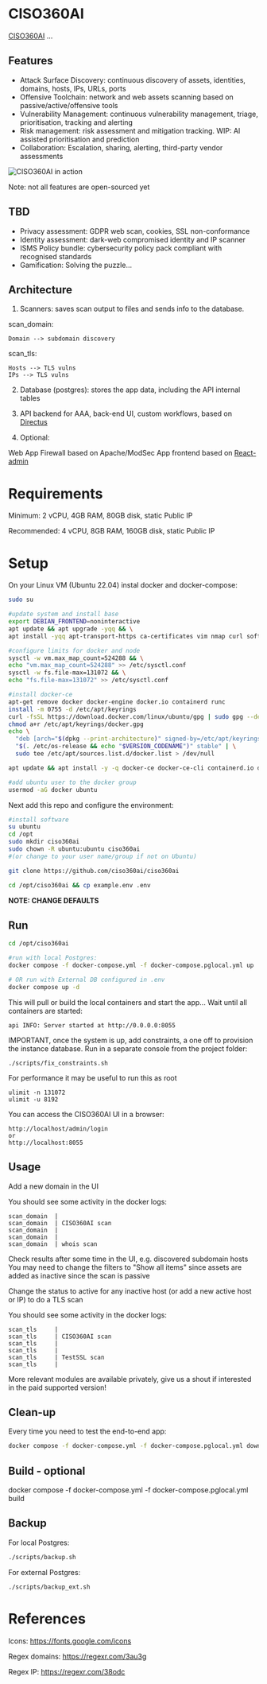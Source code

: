 # CISO360AI

[CISO360AI](https://ciso360.ai/) ... 

## Features
 * Attack Surface Discovery: continuous discovery of assets, identities, domains, hosts, IPs, URLs, ports
 * Offensive Toolchain: network and web assets scanning based on passive/active/offensive tools
 * Vulnerability Management: continuous vulnerability management, triage, prioritisation, tracking and alerting
 * Risk management: risk assessment and mitigation tracking. WIP: AI assisted prioritisation and prediction
 * Collaboration: Escalation, sharing, alerting, third-party vendor assessments

![CISO360AI in action](./api/uploads/ciso360ai_slide.gif)

Note: not all features are open-sourced yet

## TBD
 * Privacy assessment: GDPR web scan, cookies, SSL non-conformance
 * Identity assessment: dark-web compromised identity and IP scanner
 * ISMS Policy bundle: cybersecurity policy pack compliant with recognised standards
 * Gamification: Solving the puzzle...

## Architecture
1. Scanners: saves scan output to files and sends info to the database.

scan_domain:

    Domain --> subdomain discovery

scan_tls:

    Hosts --> TLS vulns
    IPs --> TLS vulns

2. Database (postgres): stores the app data, including the API internal tables

3. API backend for AAA, back-end UI, custom workflows, based on [Directus](https://github.com/directus/directus)

4. Optional: 

Web App Firewall based on Apache/ModSec
App frontend based on [React-admin](https://marmelab.com/react-admin/)


# Requirements

Minimum: 2 vCPU, 4GB RAM, 80GB disk, static Public IP 

Recommended: 4 vCPU, 8GB RAM, 160GB disk, static Public IP 

# Setup

On your Linux VM (Ubuntu 22.04) instal docker and docker-compose:

```bash
sudo su

#update system and install base
export DEBIAN_FRONTEND=noninteractive
apt update && apt upgrade -yqq && \
apt install -yqq apt-transport-https ca-certificates vim nmap curl software-properties-common git

#configure limits for docker and node
sysctl -w vm.max_map_count=524288 && \
echo "vm.max_map_count=524288" >> /etc/sysctl.conf
sysctl -w fs.file-max=131072 && \
echo "fs.file-max=131072" >> /etc/sysctl.conf

#install docker-ce
apt-get remove docker docker-engine docker.io containerd runc
install -m 0755 -d /etc/apt/keyrings
curl -fsSL https://download.docker.com/linux/ubuntu/gpg | sudo gpg --dearmor -o /etc/apt/keyrings/docker.gpg
chmod a+r /etc/apt/keyrings/docker.gpg
echo \
  "deb [arch="$(dpkg --print-architecture)" signed-by=/etc/apt/keyrings/docker.gpg] https://download.docker.com/linux/ubuntu \
  "$(. /etc/os-release && echo "$VERSION_CODENAME")" stable" | \
  sudo tee /etc/apt/sources.list.d/docker.list > /dev/null

apt update && apt install -y -q docker-ce docker-ce-cli containerd.io docker-buildx-plugin docker-compose-plugin

#add ubuntu user to the docker group
usermod -aG docker ubuntu

```

Next add this repo and configure the environment:

```bash
#install software
su ubuntu
cd /opt
sudo mkdir ciso360ai
sudo chown -R ubuntu:ubuntu ciso360ai
#(or change to your user name/group if not on Ubuntu)

git clone https://github.com/ciso360ai/ciso360ai

cd /opt/ciso360ai && cp example.env .env
```

**NOTE: CHANGE DEFAULTS**

## Run
```bash
cd /opt/ciso360ai

#run with local Postgres:
docker compose -f docker-compose.yml -f docker-compose.pglocal.yml up

# OR run with External DB configured in .env
docker compose up -d
```

This will pull or build the local containers and start the app...
Wait until all containers are started:
```
api INFO: Server started at http://0.0.0.0:8055
```
IMPORTANT, once the system is up, add constraints, a one off to provision the instance database. 
Run in a separate console from the project folder:
```
./scripts/fix_constraints.sh
```


For performance it may be useful to run this as root
```
ulimit -n 131072
ulimit -u 8192
```

You can access the CISO360AI UI in a browser: 
```
http://localhost/admin/login
or
http://localhost:8055
```

## Usage
Add a new domain in the UI

You should see some activity in the docker logs:
```
scan_domain  | 
scan_domain  | CISO360AI scan
scan_domain  | 
scan_domain  | 
scan_domain  | whois scan
```

Check results after some time in the UI, e.g. discovered subdomain hosts
You may need to change the filters to "Show all items" since assets are added as inactive since the scan is passive

Change the status to active for any inactive host (or add a new active host or IP) to do a TLS scan

You should see some activity in the docker logs:
```
scan_tls     | 
scan_tls     | CISO360AI scan
scan_tls     | 
scan_tls     | 
scan_tls     | TestSSL scan
scan_tls     | 
```

More relevant modules are available privately, give us a shout if interested in the paid supported version!

## Clean-up
Every time you need to test the end-to-end app:
```bash
docker compose -f docker-compose.yml -f docker-compose.pglocal.yml down -v
```

## Build - optional

docker compose -f docker-compose.yml -f docker-compose.pglocal.yml build

## Backup

For local Postgres:
```bash
./scripts/backup.sh
```

For external Postgres:
```bash
./scripts/backup_ext.sh
```

# References
Icons:
https://fonts.google.com/icons

Regex domains:
https://regexr.com/3au3g

Regex IP:
https://regexr.com/38odc
